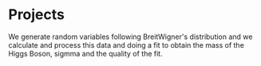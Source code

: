 # Projects
We generate random variables following BreitWigner's distribution and we calculate and process this data  and doing a fit to obtain the mass of the Higgs Boson, sigmma and the quality of the fit.
